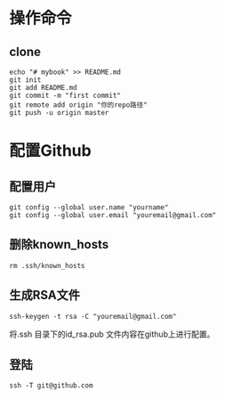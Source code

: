 # 操作命令
## clone
```shell
echo "# mybook" >> README.md
git init
git add README.md
git commit -m "first commit"
git remote add origin "你的repo路径"
git push -u origin master
```

# 配置Github
## 配置用户

```shell
git config --global user.name "yourname"
git config --global user.email "youremail@gmail.com"
```


## 删除known_hosts

```shell
rm .ssh/known_hosts
```

## 生成RSA文件

```shell
ssh-keygen -t rsa -C "youremail@gmail.com"
```
将.ssh 目录下的id_rsa.pub 文件内容在github上进行配置。

## 登陆

```shell
ssh -T git@github.com
```
